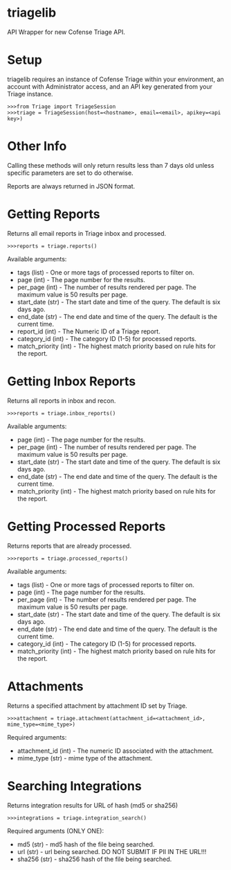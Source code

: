 # triagelib
API Wrapper for new Cofense Triage API.


# Setup
triagelib requires an instance of Cofense Triage within your environment, an account with Administrator access, and an API key generated from your Triage instance.

    >>>from Triage import TriageSession
    >>>triage = TriageSession(host=<hostname>, email=<email>, apikey=<api key>)


# Other Info

Calling these methods will only return results less than 7 days old unless specific parameters are set to do otherwise.

Reports are always returned in JSON format.
  

# Getting Reports
Returns all email reports in Triage inbox and processed.

    >>>reports = triage.reports()
  
Available arguments:
- tags (list) - One or more tags of processed reports to filter on.
- page (int) - The page number for the results.
- per_page (int) - The number of results rendered per page. The maximum value is 50 results per page.
- start_date (str) - The start date and time of the query. The default is six days ago.
- end_date (str) - The end date and time of the query. The default is the current time.
- report_id (int) - The Numeric ID of a Triage report.
- category_id (int) - The category ID (1-5) for processed reports.
- match_priority (int) - The highest match priority based on rule hits for the report.


# Getting Inbox Reports
Returns all reports in inbox and recon.

    >>>reports = triage.inbox_reports()
  
Available arguments:
  - page (int) - The page number for the results.
  - per_page (int) - The number of results rendered per page. The maximum value is 50 results per page.
  - start_date (str) - The start date and time of the query. The default is six days ago.
  - end_date (str) - The end date and time of the query. The default is the current time.
  - match_priority (int) - The highest match priority based on rule hits for the report.


# Getting Processed Reports
Returns reports that are already processed.

    >>>reports = triage.processed_reports()
  
Available arguments:
  - tags (list) - One or more tags of processed reports to filter on.
  - page (int) - The page number for the results.
  - per_page (int) - The number of results rendered per page. The maximum value is 50 results per page.
  - start_date (str) - The start date and time of the query. The default is six days ago.
  - end_date (str) - The end date and time of the query. The default is the current time.
  - category_id (int) - The category ID (1-5) for processed reports.
  - match_priority (int) - The highest match priority based on rule hits for the report.


# Attachments
Returns a specified attachment by attachment ID set by Triage.

    >>>attachment = triage.attachment(attachment_id=<attachment_id>, mime_type=<mime_type>)

Required arguments:
- attachment_id (int) - The numeric ID associated with the attachment.
- mime_type (str) - mime type of the attachment.


# Searching Integrations
Returns integration results for URL of hash (md5 or sha256)

    >>>integrations = triage.integration_search()

Required arguments (ONLY ONE):
- md5 (str) - md5 hash of the file being searched.
- url (str) - url being searched. DO NOT SUBMIT IF PII IN THE URL!!!
- sha256 (str) - sha256 hash of the file being searched.
